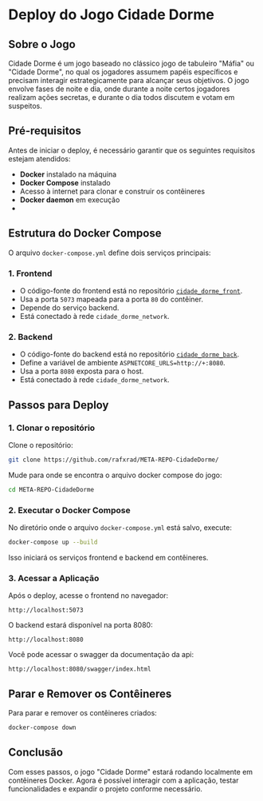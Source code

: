 # Deploy do Jogo Cidade Dorme

## Sobre o Jogo

Cidade Dorme é um jogo baseado no clássico jogo de tabuleiro "Máfia" ou "Cidade Dorme", no qual os jogadores assumem papéis específicos e precisam interagir estrategicamente para alcançar seus objetivos. O jogo envolve fases de noite e dia, onde durante a noite certos jogadores realizam ações secretas, e durante o dia todos discutem e votam em suspeitos.

## Pré-requisitos

Antes de iniciar o deploy, é necessário garantir que os seguintes requisitos estejam atendidos:

- **Docker** instalado na máquina
- **Docker Compose** instalado
- Acesso à internet para clonar e construir os contêineres
- **Docker daemon** em execução
- 
## Estrutura do Docker Compose

O arquivo `docker-compose.yml` define dois serviços principais:

### 1. Frontend
- O código-fonte do frontend está no repositório [`cidade_dorme_front`](https://github.com/rafxrad/cidade_dorme_front.git).
- Usa a porta `5073` mapeada para a porta `80` do contêiner.
- Depende do serviço backend.
- Está conectado à rede `cidade_dorme_network`.

### 2. Backend
- O código-fonte do backend está no repositório [`cidade_dorme_back`](https://github.com/rafxrad/cidade_dorme_back.git).
- Define a variável de ambiente `ASPNETCORE_URLS=http://+:8080`.
- Usa a porta `8080` exposta para o host.
- Está conectado à rede `cidade_dorme_network`.

## Passos para Deploy

### 1. Clonar o repositório
Clone o repositório:
```sh
git clone https://github.com/rafxrad/META-REPO-CidadeDorme/
```
Mude para onde se encontra o arquivo docker compose do jogo:
```sh
cd META-REPO-CidadeDorme
```

### 2. Executar o Docker Compose
No diretório onde o arquivo `docker-compose.yml` está salvo, execute:
```sh
docker-compose up --build
```
Isso iniciará os serviços frontend e backend em contêineres.

### 3. Acessar a Aplicação
Após o deploy, acesse o frontend no navegador:
```
http://localhost:5073
```
O backend estará disponível na porta 8080:
```
http://localhost:8080
```
Você pode acessar o swagger da documentação da api:
```
http://localhost:8080/swagger/index.html
```

## Parar e Remover os Contêineres
Para parar e remover os contêineres criados:
```sh
docker-compose down
```

## Conclusão
Com esses passos, o jogo "Cidade Dorme" estará rodando localmente em contêineres Docker. Agora é possível interagir com a aplicação, testar funcionalidades e expandir o projeto conforme necessário.

